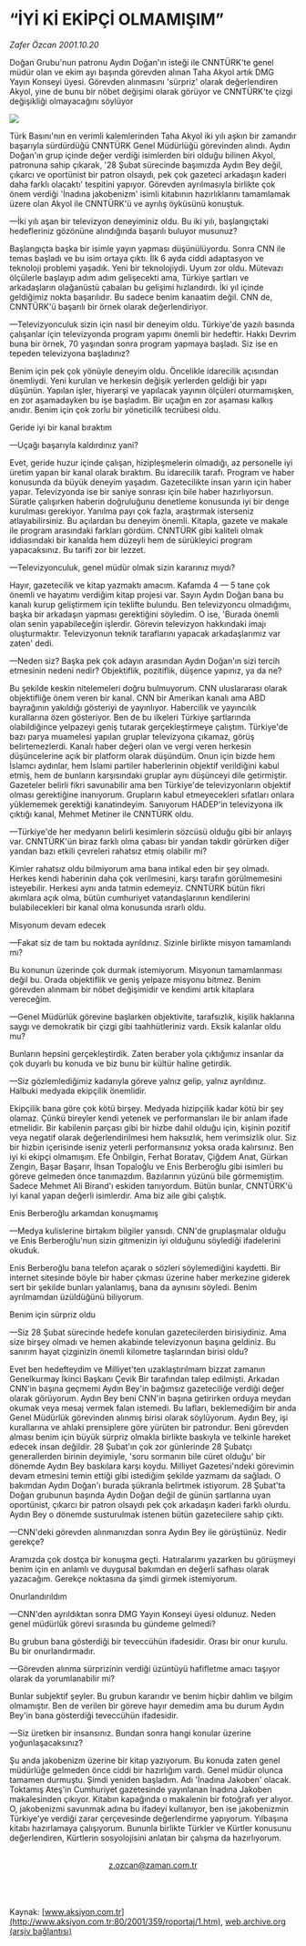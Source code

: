 # “İYİ Kİ EKİPÇİ OLMAMIŞIM”

*Zafer Özcan 2001.10.20*

<div>
 <p class="spot">
  Doğan Grubu'nun patronu Aydın Doğan'ın isteği ile CNNTÜRK'te genel müdür olan ve ekim ayı başında görevden alınan Taha Akyol artık DMG Yayın Konseyi üyesi. Görevden alınmasını 'sürpriz' olarak değerlendiren Akyol, yine de bunu bir nöbet değişimi olarak görüyor ve CNNTÜRK'te çizgi değişikliği olmayacağını söylüyor
 </p>
 <p class="metin">
 </p>
 <img border="0" src="/web/20020113091320im_/http://www.aksiyon.com.tr/2001/359/resimler/taha.jpg"/>
 <p class="metin">
  Türk Basını'nın en verimli kalemlerinden Taha Akyol iki yılı aşkın bir zamandır başarıyla sürdürdüğü CNNTÜRK Genel Müdürlüğü görevinden alındı. Aydın Doğan'ın grup içinde değer verdiği isimlerden biri olduğu bilinen Akyol, patronuna sahip çıkarak, '28 Şubat sürecinde başımızda Aydın Bey değil,  çıkarcı ve oportünist bir patron olsaydı, pek çok gazeteci arkadaşın kaderi daha farklı olacaktı' tespitini yapıyor. Görevden ayrılmasıyla birlikte çok önem verdiği 'İnadına jakobenizm' isimli kitabının hazırlıklarını tamamlamak üzere olan Akyol ile CNNTÜRK'ü ve ayrılış öyküsünü konuştuk.
 </p>
 <p class="metin">
  —İki yılı aşan bir televizyon deneyiminiz oldu. Bu iki yılı, başlangıçtaki hedefleriniz gözönüne alındığında başarılı buluyor musunuz?
 </p>
 <p class="metin">
  Başlangıçta başka bir isimle yayın yapması düşünülüyordu. Sonra CNN ile temas başladı ve bu isim ortaya çıktı. İlk 6 ayda ciddi adaptasyon ve teknoloji problemi yaşadık. Yeni bir teknolojiydi. Uyum zor oldu. Mütevazı ölçülerle başlayıp adım adım gelişecekti ama, Türkiye şartları ve arkadaşların olağanüstü çabaları bu gelişimi hızlandırdı. İki yıl içinde geldiğimiz nokta başarılıdır. Bu sadece benim kanaatim değil. CNN de, CNNTÜRK'ü başarılı bir örnek olarak değerlendiriyor.
 </p>
 <p class="metin">
  —Televizyonculuk sizin için nasıl bir deneyim oldu. Türkiye'de yazılı basında çalışanlar için televizyonda program yapımı önemli bir hedeftir. Hakkı Devrim buna bir örnek, 70 yaşından sonra program yapmaya başladı. Siz ise en tepeden televizyona başladınız?
 </p>
 <p class="metin">
  Benim için pek çok yönüyle deneyim oldu. Öncelikle idarecilik açısından önemliydi. Yeni kurulan ve herkesin değişik yerlerden geldiği bir yapı düşünün. Yapılan işler, hiyerarşi ve yapılacak yayının ölçüleri oturmamışken, en zor aşamadayken bu işe başladım. Bir uçağın en zor aşaması kalkış anıdır. Benim için çok zorlu bir yöneticilik tecrübesi oldu.
 </p>
 <p class="metin">
  Geride iyi bir kanal bıraktım
 </p>
 <p class="metin">
  —Uçağı başarıyla kaldırdınız yani?
 </p>
 <p class="metin">
  Evet, geride huzur içinde çalışan, hizipleşmelerin olmadığı, az personelle iyi üretim yapan bir kanal olarak bıraktım. Bu idarecilik tarafı. Program ve haber konusunda da büyük deneyim yaşadım. Gazetecilikte insan yarın için haber yapar. Televizyonda ise bir saniye sonrası için bile haber hazırlıyorsun. Süratle çalışırken haberin doğruluğunu denetleme konusunda iyi bir denge kurulması gerekiyor. Yanılma payı çok fazla, araştırmak isterseniz atlayabilirsiniz. Bu açılardan bu deneyim önemli. Kitapla, gazete ve makale ile program arasındaki farkları gördüm. CNNTÜRK gibi kaliteli olmak iddiasındaki bir kanalda hem düzeyli hem de sürükleyici program yapacaksınız. Bu tarifi zor bir lezzet.
 </p>
 <p class="metin">
  —Televizyonculuk, genel müdür olmak sizin kararınız mıydı?
 </p>
 <p class="metin">
  Hayır, gazetecilik ve kitap yazmaktı amacım. Kafamda 4 — 5 tane çok önemli ve hayatımı verdiğim kitap projesi var. Sayın Aydın Doğan bana bu kanalı kurup geliştirmem için teklifte bulundu. Ben televizyoncu olmadığımı, başka bir arkadaşın yapması gerektiğini söyledim. O ise, 'Burada önemli olan senin yapabileceğin işlerdir. Görevin televizyon hakkındaki imajı oluşturmaktır. Televizyonun teknik taraflarını yapacak arkadaşlarımız var zaten' dedi.
 </p>
 <p class="metin">
  —Neden siz? Başka pek çok adayın arasından Aydın Doğan'ın sizi tercih etmesinin nedeni nedir? Objektiflik, pozitiflik, düşence yapınız, ya da ne?
 </p>
 <p class="metin">
  Bu şekilde keskin nitelemeleri doğru bulmuyorum. CNN uluslararası olarak objektifliğe önem veren bir kanal. CNN bir Amerikan kanalı ama ABD bayrağının yakıldığı gösteriyi de yayınlıyor. Habercilik ve yayıncılık kurallarına özen gösteriyor. Ben de bu ilkeleri Türkiye şartlarında olabildiğince yelpazeyi geniş tutarak gerçekleştirmeye çalıştım. Türkiye'de bazı parya muamelesi yapılan gruplar televizyona çıkamaz, görüş belirtemezlerdi. Kanalı haber değeri olan ve vergi veren herkesin düşüncelerine açık bir platform olarak düşündüm. Onun için bizde hem İslamcı aydınlar, hem İslami partiler haberlerinin objektif verildiğini kabul etmiş, hem de bunların karşısındaki gruplar aynı düşünceyi dile getirmiştir. Gazeteler belirli fikri savunabilir ama ben Türkiye'de televizyonların objektif olması gerektiğine inanıyorum. Grupların kabul etmeyecekleri sıfatları onlara yüklememek gerektiği kanatindeyim. Sanıyorum HADEP'in televizyona ilk çıktığı kanal, Mehmet Metiner ile CNNTÜRK oldu.
 </p>
 <p class="metin">
  —Türkiye'de her medyanın belirli kesimlerin sözcüsü olduğu gibi bir anlayış var. CNNTÜRK'ün biraz farklı olma çabası bir yandan takdir görürken diğer yandan bazı etkili çevreleri rahatsız etmiş olabilir mi?
 </p>
 <p class="metin">
  Kimler rahatsız oldu bilmiyorum ama bana intikal eden bir şey olmadı. Herkes kendi haberinin daha çok verilmesini, karşı tarafın görülmemesini isteyebilir. Herkesi aynı anda tatmin edemeyiz. CNNTÜRK bütün fikri akımlara açık olma, bütün cumhuriyet vatandaşlarının kendilerini bulabilecekleri bir kanal olma konusunda ısrarlı oldu.
 </p>
 <p class="metin">
  Misyonum devam edecek
 </p>
 <p class="metin">
  —Fakat siz de tam bu noktada ayrıldınız. Sizinle birlikte misyon tamamlandı mı?
 </p>
 <p class="metin">
  Bu konunun üzerinde çok durmak istemiyorum. Misyonun tamamlanması değil bu. Orada objektiflik ve geniş yelpaze misyonu bitmez. Benim görevden alınmam bir nöbet değişimidir ve kendimi artık kitaplara vereceğim.
 </p>
 <p class="metin">
  —Genel Müdürlük görevine başlarken objektivite, tarafsızlık, kişilik haklarına saygı ve demokratik bir çizgi gibi taahhütleriniz vardı. Eksik kalanlar oldu mu?
 </p>
 <p class="metin">
  Bunların hepsini gerçekleştirdik. Zaten beraber yola çıktığımız insanlar da çok duyarlı bu konuda ve biz bunu bir kültür haline getirdik.
 </p>
 <p class="metin">
  —Siz gözlemlediğimiz kadarıyla göreve yalnız gelip, yalnız ayrıldınız. Halbuki medyada ekipçilik önemlidir.
 </p>
 <p class="metin">
  Ekipçilik bana göre çok kötü birşey. Medyada hizipçilik kadar kötü bir şey olamaz. Çünkü bireyler kendi yetenek ve performansları ile bir anlam ifade etmelidir. Bir kabilenin parçası gibi bir hizbe dahil olduğu için, kişinin pozitif veya negatif olarak değerlendirilmesi hem haksızlık, hem verimsizlik olur. Siz bir hizbin içerisinde iseniz yeterli performansınız yoksa orada kalırsınız. Ben iyi ki ekipçi olmamışım. Efe Önbilgin, Ferhat Boratav, Çiğdem Anat, Gürkan Zengin, Başar Başarır, İhsan Topaloğlu ve Enis Berberoğlu gibi isimleri bu göreve gelmeden önce tanımazdım. Bazılarının yüzünü bile görmemiştim. Sadece Mehmet Ali Birand'ı eskiden tanıyordum. Bütün bunlar, CNNTÜRK'ü iyi kanal yapan değerli isimlerdir. Ama biz aile gibi çalıştık.
 </p>
 <p class="metin">
  Enis Berberoğlu arkamdan konuşmamış
 </p>
 <p class="metin">
  —Medya kulislerine birtakım bilgiler yansıdı. CNN'de gruplaşmalar olduğu ve Enis Berberoğlu'nun sizin gitmenizin iyi olduğunu söylediği ifadelerini okuduk.
 </p>
 <p class="metin">
  Enis Berberoğlu bana telefon açarak o sözleri söylemediğini kaydetti. Bir internet sitesinde böyle bir haber çıkması üzerine haber merkezine giderek sert bir şekilde bunları yalanlamış, bana da aynısını söyledi. Benim ayrılmamdan üzüldüğünü biliyorum.
 </p>
 <p class="metin">
  Benim için sürpriz oldu
 </p>
 <p class="metin">
  —Siz 28 Şubat sürecinde hedefe konulan gazetecilerden birisiydiniz. Ama size birşey olmadı ve hemen akabinde televizyonun başına geldiniz. Bu sanırım hayat çizginizin önemli kilometre taşlarından birisi oldu?
 </p>
 <p class="metin">
  Evet ben hedefteydim ve Milliyet'ten uzaklaştırılmam bizzat zamanın Genelkurmay İkinci Başkanı Çevik Bir tarafından talep edilmişti. Arkadan CNN'in başına geçmemi Aydın Bey'in bağımsız gazeteciliğe verdiği değer olarak görüyorum. Aydın Bey beni CNN'in başına getirirken orduya meydan okumak veya mesaj vermek falan istemedi. Bu lafları, beklemediğim bir anda Genel Müdürlük görevinden alınmış birisi olarak söylüyorum. Aydın Bey, işi kurallarına ve ahlaki prensiplere göre yürüten bir patrondur. Beni görevden alması benim için büyük sürpriz olmakla birlikte baskıyla ve telkinle hareket edecek insan değildir. 28 Şubat'ın çok zor günlerinde 28 Şubatçı generallerden birinin deyimiyle, 'soru sormanın bile cüret olduğu' bir dönemde Aydın Bey baskılara karşı koydu. Milliyet Gazetesi'ndeki görevimin devam etmesini temin ettiği gibi istediğim şekilde yazmamı da sağladı. O bakımdan Aydın Doğan'ı burada şükranla belirtmek istiyorum. 28 Şubat'ta Doğan grubunun başında Aydın Doğan değil de günün şartlarına uyan oportünist, çıkarcı bir patron olsaydı pek çok arkadaşın kaderi farklı olurdu. Aydın Bey o dönemde susturulmak istenen bütün gazetecilere sahip çıktı.
 </p>
 <p class="metin">
  —CNN'deki görevden alınmanızdan sonra Aydın Bey ile görüştünüz. Nedir gerekçe?
 </p>
 <p class="metin">
  Aramızda çok dostça bir konuşma geçti. Hatıralarımı yazarken bu görüşmeyi benim için en anlamlı ve duygusal bakımdan en değerli safhası olarak yazacağım. Gerekçe noktasına da şimdi girmek istemiyorum.
 </p>
 <p class="metin">
  Onurlandırıldım
 </p>
 <p class="metin">
  —CNN'den ayrıldıktan sonra DMG Yayın Konseyi üyesi oldunuz. Neden genel müdürlük görevi sırasında bu gündeme gelmedi?
 </p>
 <p class="metin">
  Bu grubun bana gösterdiği bir teveccühün ifadesidir. Orası bir onur kurulu. Bu bir onurlandırmadır.
 </p>
 <p class="metin">
  —Görevden alınma sürprizinin verdiği üzüntüyü hafifletme amacı taşıyor olarak da yorumlanabilir mi?
 </p>
 <p class="metin">
  Bunlar subjektif şeyler. Bu grubun kararıdır ve benim hiçbir dahlim ve bilgim olmamıştır. Ben de verilen bir göreve hayır demedim ama bu durum Aydın Bey'in bana gösterdiği teveccühün ifadesidir.
 </p>
 <p class="metin">
  —Siz üretken bir insansınız. Bundan sonra hangi konular üzerine yoğunlaşacaksınız?
 </p>
 <p class="metin">
  Şu anda jakobenizm üzerine bir kitap yazıyorum. Bu konuda zaten genel müdürlüğe gelmeden önce ciddi bir hazırlığım vardı. Genel müdür olunca tamamen durmuştu. Şimdi yeniden başladım. Adı 'İnadına Jakoben' olacak. Toktamış Ateş'in Cumhuriyet gazetesinde yayınlanan İnadına Jakoben makalesinden çıkıyor. Kitabın kapağında o makalenin bir fotoğrafı yer alıyor. O, jakobenizmi savunmak adına bu ifadeyi kullanıyor, ben ise jakobenizmin Türkiye'ye verdiği zarar çerçevesinde değerlendirme yapıyorum. Yılbaşına kitabı hazırlamaya çalışıyorum. Bununla birlikte Türkler ve Kürtler konusunu değerlendiren, Kürtlerin sosyolojisini anlatan bir çalışma da hazırlıyorum.
 </p>
 <br/>
 <center>
  <a class="anaorta" href="http://web.archive.org/web/20020113091320/mailto:z.ozcan@zaman.com.tr">
   z.ozcan@zaman.com.tr
  </a>
 </center>
 <br/>
 <br/>
 <br/>
</div>

Kaynak: [www.aksiyon.com.tr](http://www.aksiyon.com.tr:80/2001/359/roportaj/1.htm), [web.archive.org (arşiv bağlantısı)](http://web.archive.org/web/20020113091320/http://www.aksiyon.com.tr:80/2001/359/roportaj/1.htm)
